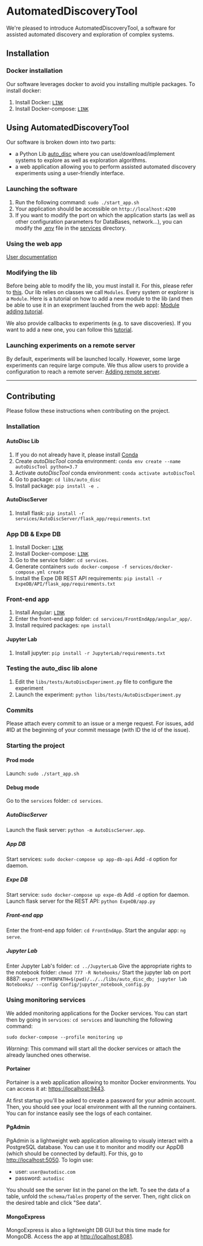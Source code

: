 # AutomatedDiscoveryTool
We're pleased to introduce AutomatedDiscoveryTool, a software for assisted automated discovery and exploration of complex systems.


## Installation
### Docker installation
Our software leverages docker to avoid you installing multiple packages. 
To install docker:
1. Install Docker: [`LINK`](https://docs.docker.com/engine/install/)
2. Install Docker-compose: [`LINK`](https://docs.docker.com/compose/install/)

## Using AutomatedDiscoveryTool
Our software is broken down into two parts:
- a Python Lib [auto_disc](libs/auto_disc) where you can use/download/implement systems to explore as well as exploration algorithms.
- a web application allowing you to perform assisted automated discovery experiments using a user-friendly interface.

### Launching the software
1. Run the following command: `sudo ./start_app.sh`
2. Your application should be accessible on `http://localhost:4200`
3. If you want to modify the port on which the application starts (as well as other configuration parameters for DataBases, network...), you can modify the [.env](services/.env) file in the [services](services) directory.

### Using the web app
[User documentation](docs/README_GUI.md)

### Modifying the lib
Before being able to modify the lib, you must install it. For this, please refer to [this](#autodisc-lib).
Our lib relies on classes we call `Modules`. Every system or explorer is a `Module`.
Here is a tutorial on how to add a new module to the lib (and then be able to use it in an exepriment lauched from the web app):
[Module adding tutorial](docs/README_ADD_MODULE.md).

We also provide callbacks to experiments (e.g. to save discoveries). If you want to add a new one, you can follow this [tutorial](docs/README_ADD_CALLBACK.md).

### Launching experiments on a remote server
By default, experiments will be launched locally. However, some large experiments can require large compute. We thus allow users to provide a configuration to reach a remote server: [Adding remote server](docs/README_ADD_REMOTE_SERVER.md).

--------

## Contributing
Please follow these instructions when contributing on the project.

### Installation
#### AutoDisc Lib
1. If you do not already have it, please install [Conda](https://www.anaconda.com/)
2. Create *autoDiscTool* conda environment: `conda env create --name autoDiscTool python=3.7 `
3. Activate *autoDiscTool* conda environment: `conda activate autoDiscTool`
4. Go to package: `cd libs/auto_disc`
5. Install package: `pip install -e .`
#### AutoDiscServer
1. Install flask: `pip install -r services/AutoDiscServer/flask_app/requirements.txt`
### App DB & Expe DB
1. Install Docker: [`LINK`](https://docs.docker.com/engine/install/)
2. Install Docker-compose: [`LINK`](https://docs.docker.com/compose/install/)
3. Go to the service folder: `cd services`.
4. Generate containers `sudo docker-compose -f services/docker-compose.yml create`
5. Install the Expe DB REST API requirements: `pip install -r ExpeDB/API/flask_app/requirements.txt`
### Front-end app
1. Install Angular: [`LINK`](https://angular.io/guide/setup-local)
2. Enter the front-end app folder: `cd services/FrontEndApp/angular_app/`.
3. Install required packages: `npm install`
#### Jupyter Lab
1. Install jupyter: `pip install -r JupyterLab/requirements.txt`

### Testing the auto_disc lib alone
1. Edit the `libs/tests/AutoDiscExperiment.py` file to configure the experiment
2. Launch the experiment: `python libs/tests/AutoDiscExperiment.py`

### Commits
Please attach every commit to an issue or a merge request. For issues, add #ID at the beginning of your commit message (with ID the id of the issue).

### Starting the project
#### Prod mode
Launch: `sudo ./start_app.sh`

#### Debug mode
Go to the `services` folder: `cd services`.
##### AutoDiscServer
Launch the flask server: `python -m AutoDiscServer.app`.
##### App DB
Start services: `sudo docker-compose up app-db-api`
Add `-d` option for daemon.
##### Expe DB
Start service: `sudo docker-compose up expe-db`
Add `-d` option for daemon.
Launch flask server for the REST API: `python ExpeDB/app.py`
##### Front-end app
Enter the front-end app folder: `cd FrontEndApp`.
Start the angular app: `ng serve`. 
##### Jupyter Lab
Enter Jupyter Lab's folder: `cd ../JupyterLab`
Give the appropriate rights to the notebook folder: `chmod 777 -R Notebooks/`
Start the jupyter lab on port 8887: `export PYTHONPATH=$(pwd)/../../libs/auto_disc_db; jupyter lab Notebooks/ --config Config/jupyter_notebook_config.py`

### Using monitoring services
We added monitoring applications for the Docker services.
You can start then by going in `services`: `cd services` and launching the following command:
```
sudo docker-compose --profile monitoring up
```
*Warning*: This command will start all the docker services or attach the already launched ones otherwise.

#### Portainer
Portainer is a web application allowing to monitor Docker environments. 
You can access it at: [https://localhost:9443](https://localhost:9443).

At first startup you'll be asked to create a password for your admin account. Then, you should see your local environment with all the running containers. You can for instance easily see the logs of each container.

#### PgAdmin
PgAdmin is a lightweight web application allowing to visualy interact with a PostgreSQL database. You can use it to monitor and modify our AppDB (which should be connected by default).
For this, go to [http://localhost:5050](http://localhost:5050).
To login use:
- user: `user@autodisc.com`
- password: `autodisc`

You should see the server list in the panel on the left. To see the data of a table, unfold the `schema/Tables` property of the server. Then, right click on the desired table and click "See data".

#### MongoExpress
MongoExpress is also a lightweight DB GUI but this time made for MongoDB.
Access the app at [http://localhost:8081](http://localhost:8081).